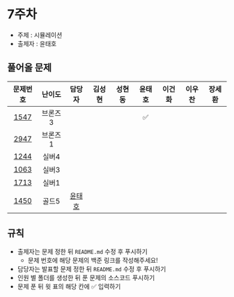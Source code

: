 # 7주차

- 주제 : 시뮬레이션
- 출제자 : 윤태호

## 풀어올 문제

|                   문제번호                   | 난이도  |                      담당자                       | 김성현 | 성현동 | 윤태호 | 이건화 | 이우찬 | 장세환 |
| :------------------------------------------: | :-----: | :-----------------------------------------------: | :----: | :----: | :----: | :----: | :----: | :----: |
| [1547](https://www.acmicpc.net/problem/1547) | 브론즈3 |                                                   |        |        |   ✅   |        |        |        |
| [2947](https://www.acmicpc.net/problem/2947) | 브론즈1 |                                                   |        |        |        |        |        |        |
| [1244](https://www.acmicpc.net/problem/1244) |  실버4  |                                                   |        |        |        |        |        |        |
| [1063](https://www.acmicpc.net/problem/1063) |  실버3  |                                                   |        |        |        |        |        |        |
| [1713](https://www.acmicpc.net/problem/1713) |  실버1  |                                                   |        |        |        |        |        |        |
| [1450](https://www.acmicpc.net/problem/1450) |  골드5  | <a href="https://github.com/taeho0888">윤태호</a> |        |        |        |        |        |        |

<!-- 표 입력할 때 아래 거 참고!
[문제번호](https://www.acmicpc.net/problem/문제번호)
<a href="https://github.com/taeho0888">윤태호</a>
<a href="https://github.com/sunghyun1356">김성현</a>
<a href="https://github.com/hyundongSung">성현동</a>
<a href="https://github.com/wchan0409">이우찬</a>
<a href="https://github.com/SehwanChang">장세환</a>
<a href="https://github.com/Gunhot">이건화</a> -->

## 규칙

- 출제자는 문제 정한 뒤 `README.md` 수정 후 푸시하기
  - 문제 번호에 해당 문제의 백준 링크를 작성해주세요!
- 담당자는 발표할 문제 정한 뒤 `README.md` 수정 후 푸시하기
- 인원 별 폴더를 생성한 뒤 푼 문제의 소스코드 푸시하기
- 문제 푼 뒤 윗 표의 해당 칸에 ✅ 입력하기
